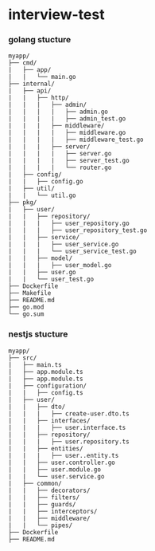 # interview-test

### golang stucture

    myapp/
    ├── cmd/
    |   ├── app/
    |   |   └── main.go
    ├── internal/
    |   ├── api/
    |   |   ├── http/
    |   |   |   ├── admin/
    |   |   |   |   ├── admin.go
    |   |   |   |   ├── admin_test.go
    |   |   |   ├── middleware/
    |   |   |   |   ├── middleware.go
    |   |   |   |   ├── middleware_test.go
    |   |   |   ├── server/
    |   |   |   |   ├── server.go
    |   |   |   |   ├── server_test.go
    |   |   |   |   └── router.go
    |   ├── config/
    |   |   ├── config.go
    |   ├── util/
    |   |   └── util.go
    ├── pkg/
    |   ├── user/
    |   |   ├── repository/
    |   |   |   ├── user_repository.go
    |   |   |   ├── user_repository_test.go
    |   |   ├── service/
    |   |   |   ├── user_service.go
    |   |   |   └── user_service_test.go
    |   |   ├── model/
    |   |   |   ├── user_model.go
    |   |   ├── user.go
    |   |   └── user_test.go
    ├── Dockerfile
    ├── Makefile
    ├── README.md
    ├── go.mod
    └── go.sum


### nestjs stucture

    myapp/
    ├── src/
    |   ├── main.ts
    |   ├── app.module.ts
    |   ├── app.module.ts
    |   ├── configuration/
    |   |   ├── config.ts
    |   ├── user/
    |   |   ├── dto/
    |   |   |   ├── create-user.dto.ts
    |   |   ├── interfaces/
    |   |   |   ├── user.interface.ts
    |   |   ├── repository/
    |   |   |   ├── user.repository.ts
    |   |   ├── entities/
    |   |   |   ├── user..entity.ts
    |   |   ├── user.controller.go
    |   |   ├── user.module.go
    |   |   └── user.service.go
    |   ├── common/
    |   |   ├── decorators/
    |   |   ├── filters/
    |   |   ├── guards/
    |   |   ├── interceptors/
    |   |   ├── middleware/
    |   |   └── pipes/
    ├── Dockerfile
    ├── README.md
